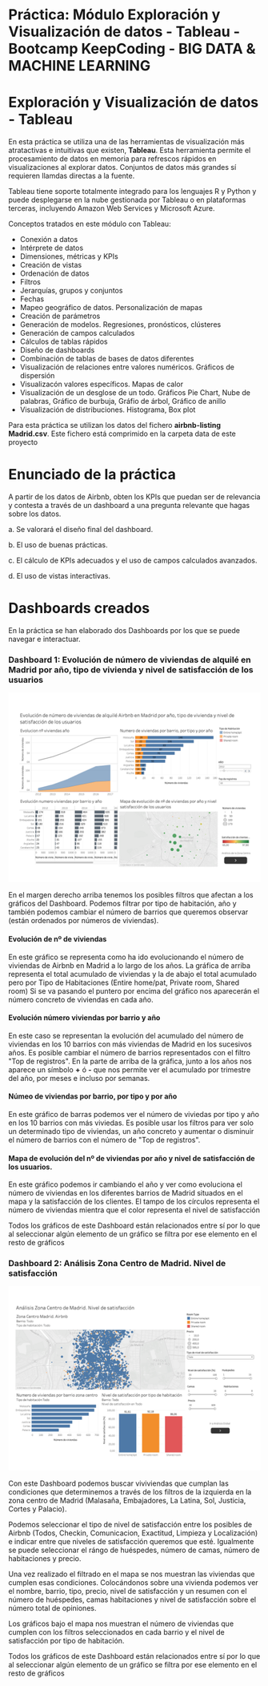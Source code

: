 # Práctica: Módulo Exploración y Visualización de datos - Tableau - Bootcamp KeepCoding - BIG DATA & MACHINE LEARNING

# Exploración y Visualización de datos - Tableau

En esta práctica se utiliza una de las herramientas de visualización más atratactivas e intuitivas que existen, **Tableau**. Esta herramienta permite el procesamiento de datos en memoria para refrescos rápidos en visualizaciones al explorar datos. Conjuntos de datos más grandes sí requieren llamdas directas a la fuente.

Tableau tiene soporte totalmente integrado para los lenguajes R y Python y puede desplegarse en la nube gestionada por Tableau o en plataformas terceras, incluyendo Amazon Web Services y Microsoft Azure.

Conceptos tratados en este módulo con Tableau:

- Conexión a datos
- Intérprete de datos
- Dimensiones, métricas y KPIs
- Creación de vistas
- Ordenación de datos
- Filtros
- Jerarquías, grupos y conjuntos
- Fechas
- Mapeo geográfico de datos. Personalización de mapas
- Creación de parámetros
- Generación de modelos. Regresiones, pronósticos, clústeres
- Generación de campos calculados
- Cálculos de tablas rápidos
- Diseño de dashboards
- Combinación de tablas de bases de datos diferentes
- Visualización de relaciones entre valores numéricos. Gráficos de dispersión
- Visualizacón valores específicos. Mapas de calor
- Visualización de un desglose de un todo. Gráficos Pie Chart, Nube de palabras, Gráfico de burbuja, Gráfio de árbol, Gráfico de anillo
- Visualización de distribuciones. Histograma, Box plot

Para esta práctica se utilizan los datos del fichero **airbnb-listing Madrid.csv**. Este fichero está comprimido en la carpeta data de este proyecto


# Enunciado de la práctica

A partir de los datos de Airbnb, obten los KPIs que puedan ser de relevancia y contesta a través de un dashboard a una pregunta relevante que hagas sobre los datos.

a. Se valorará el diseño final del dashboard.

b. El uso de buenas prácticas.

c. El cálculo de KPIs adecuados y el uso de campos calculados avanzados.

d. El uso de vistas interactivas.

# Dashboards creados

En la práctica se han elaborado dos Dashboards por los que se puede navegar e interactuar.

### Dashboard 1: Evolución de número de viviendas de alquilé en Madrid por año, tipo de vivienda y nivel  de satisfacción de los usuarios
![Dashboard1](https://raw.githubusercontent.com/mcpade/Practica_Tableau/master/graficos/Dashboard1.png)

En el margen derecho arriba tenemos los posibles filtros que afectan a los gráficos del Dashboard. Podemos filtrar por tipo de habitación, año y también podemos cambiar el número de barrios que queremos observar (están ordenados por números de viviendas).

#### Evolución de nº de viviendas

En este gráfico se representa como ha ido evolucionando el número de viviendas de Airbnb en Madrid a lo largo de los años. La gráfica de arriba representa el total acumulado de viviendas y la de abajo el total acumulado pero por Tipo de Habitaciones (Entire home/pat, Private room, Shared room)
Si se va pasando el puntero por encima del gráfico nos aparecerán el número concreto de viviendas en cada año.

#### Evolución número viviendas por barrio y año

En este caso se representan la evolución del acumulado del número de viviendas en los 10 barrios con más viviendas de Madrid en los sucesivos años. Es posible cambiar el número de barrios representados con el filtro "Top de registros".
En la parte de arriba de la gráfica, junto a los años nos aparece un símbolo **+** ó **-** que nos permite ver el acumulado por trimestre del año, por meses e incluso por semanas. 

#### Númeo de viviendas por barrio, por tipo y por año

En este gráfico de barras podemos ver el número de viviedas por tipo y año en los 10 barrios con más viviedas. Es posible usar los filtros para ver solo un determinado tipo de viviendas, un año concreto y aumentar o disminuir el número de barrios con el número de "Top de registros".

#### Mapa de evolución del nº de viviendas por año y nivel de satisfacción de los usuarios.

En este gráfico podemos ir cambiando el año y ver como evoluciona el número de viviendas en los diferentes barrios de Madrid situados en el mapa y la satisfacción de los clientes. El tampo de los círculos representa el número de viviendas mientra que el color representa el nivel de satisfacción

Todos los gráficos de este Dashboard están relacionados entre sí por lo que al seleccionar algún elemento de un gráfico se filtra por ese elemento en el resto de gráficos

### Dashboard 2: Análisis Zona Centro de Madrid. Nivel de satisfacción
![Dashboard2](https://raw.githubusercontent.com/mcpade/Practica_Tableau/master/graficos/Dashboard2.png)

Con este Dashboard podemos buscar viviviendas que cumplan las condiciones que determinemos a través de los filtros de la izquierda en la zona centro de Madrid (Malasaña, Embajadores, La Latina, Sol, Justicia, Cortes y Palacio).

Podemos seleccionar el tipo de nivel de satisfacción entre los posibles de Airbnb (Todos, Checkin, Comunicacion, Exactitud, Limpieza y Localización) e indicar entre que niveles de satisfacción queremos que esté. Igualmente se puede seleccionar el rángo de huéspedes, número de camas, número de habitaciones y precio.

Una vez realizado el filtrado en el mapa se nos muestran las viviendas que cumplen esas condiciones. Colocándonos sobre una vivienda podemos ver el nombre, barrio, tipo, precio, nivel de satisfacción y un resumen con el número de huéspedes, camas habitaciones y nivel de satisfacción sobre el número total de opiniones.

Los gráficos bajo el mapa nos muestran el número de viviendas que cumplen con los filtros seleccionados en cada barrio y el nivel de satisfacción por tipo de habitación.

Todos los gráficos de este Dashboard están relacionados entre sí por lo que al seleccionar algún elemento de un gráfico se filtra por ese elemento en el resto de gráficos


